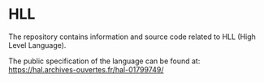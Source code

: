 # HLL
The repository contains information and source code related to HLL (High Level Language).

The public specification of the language can be found at: https://hal.archives-ouvertes.fr/hal-01799749/
